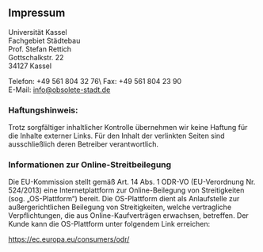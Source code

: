 ## Impressum

Universität Kassel\
Fachgebiet Städtebau\
Prof. Stefan Rettich\
Gottschalkstr. 22\
34127 Kassel

Telefon: +49 561 804 32 76\ 
Fax: +49 561 804 23 90\
E-Mail: info@obsolete-stadt.de

### Haftungshinweis:

Trotz sorgfältiger inhaltlicher Kontrolle übernehmen wir keine Haftung für die Inhalte externer Links. Für den Inhalt der verlinkten Seiten sind ausschließlich deren Betreiber verantwortlich.

### Informationen zur Online-Streitbeilegung

Die EU-Kommission stellt gemäß Art. 14 Abs. 1 ODR-VO (EU-Verordnung Nr. 524/2013) eine Internetplattform zur Online-Beilegung von Streitigkeiten (sog. „OS-Plattform“) bereit. Die OS-Plattform dient als Anlaufstelle zur außergerichtlichen Beilegung von Streitigkeiten, welche vertragliche Verpflichtungen, die aus Online-Kaufverträgen erwachsen, betreffen. Der Kunde kann die OS-Plattform unter folgendem Link erreichen:

<a href="https://ec.europa.eu/consumers/odr/main/index.cfm?event=main.home2.show&lng=DE">https://ec.europa.eu/consumers/odr/</a>
